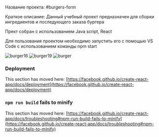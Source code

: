 Название проекта:
#burgers-form

Краткое описание:
Данный учебный проект предназначен для сборки ингредиентов и последующего заказа бургера 

Прект собран с использованием Java script, React 

Для пользования проектом необходимо запустить его с помощью VS Code с использованием команды npm start 

![burger16](https://github.com/kark4rasev/burgers-form/assets/91518057/e55489d4-96b0-4f24-9d39-a23bc428dad9)
![burger19](https://github.com/kark4rasev/burgers-form/assets/91518057/191f9888-85ca-430d-95e8-f0180cd015a0)
![burger](https://github.com/kark4rasev/burgers-form/assets/91518057/c6fa5f21-5c9e-4269-a2f1-18e22397c616)



### Deployment

This section has moved here: [https://facebook.github.io/create-react-app/docs/deployment](https://facebook.github.io/create-react-app/docs/deployment)

### `npm run build` fails to minify

This section has moved here: [https://facebook.github.io/create-react-app/docs/troubleshooting#npm-run-build-fails-to-minify](https://facebook.github.io/create-react-app/docs/troubleshooting#npm-run-build-fails-to-minify)

